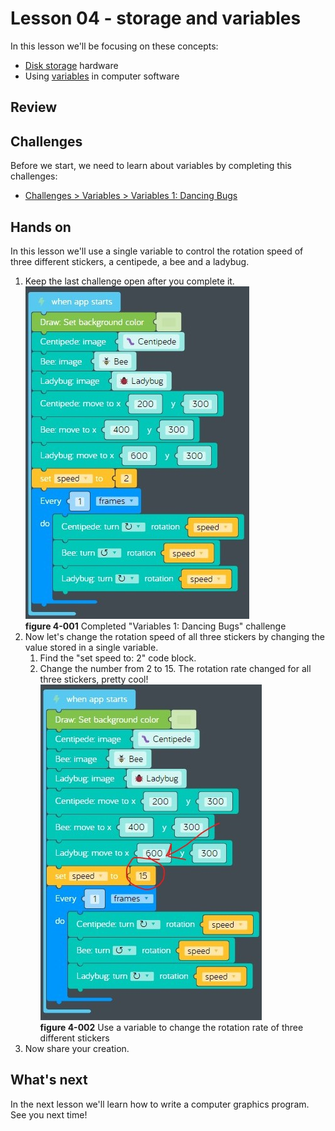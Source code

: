 # Lesson 04 - storage and variables

In this lesson we'll be focusing on these concepts:

* [Disk storage](https://en.wikipedia.org/wiki/Disk_storage) hardware
* Using [variables](https://en.wikipedia.org/wiki/Variable_(computer_science)) in computer software

## Review

## Challenges

Before we start, we need to learn about variables by completing this challenges:

* [Challenges > Variables > Variables 1: Dancing Bugs](https://code.kano.me/challenge/loops/FN004_variables_1)

## Hands on

In this lesson we'll use a single variable to control the rotation speed of three different stickers, a centipede, a bee and a ladybug.

1. Keep the last challenge open after you complete it.  
    ![4-001](./images/4-001.jpg)  
    **figure 4-001** Completed "Variables 1: Dancing Bugs" challenge
1. Now let's change the rotation speed of all three stickers by changing the value stored in a single variable.
    1. Find the "set speed to: 2" code block.
    1. Change the number from 2 to 15. The rotation rate changed for all three stickers, pretty cool!  
        ![4-002](./images/4-002.jpg)  
        **figure 4-002** Use a variable to change the rotation rate of three different stickers
1. Now share your creation.

## What's next

In the next lesson we'll learn how to write a computer graphics program. See you next time!
